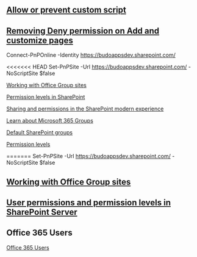 ## [Allow or prevent custom script](https://docs.microsoft.com/en-us/sharepoint/allow-or-prevent-custom-script)

## [Removing Deny permission on Add and customize pages](https://www.infowisesolutions.com/documentation/?ID=253)

 Connect-PnPOnline -Identity https://budoappsdev.sharepoint.com/ 

<<<<<<< HEAD
Set-PnPSite -Url https://budoappsdev.sharepoint.com/ -NoScriptSite $false 

[Working with Office Group sites](https://www.infowisesolutions.com/blog/working-with-office-group-sites)

[Permission levels in SharePoint](https://docs.microsoft.com/en-us/sharepoint/understanding-permission-levels)

[Sharing and permissions in the SharePoint modern experience](https://docs.microsoft.com/en-us/sharepoint/modern-experience-sharing-permissions)

[Learn about Microsoft 365 Groups](https://support.microsoft.com/en-us/office/learn-about-microsoft-365-groups-b565caa1-5c40-40ef-9915-60fdb2d97fa2?ui=en-us&rs=en-us&ad=us#ID0EAACAAA=Manage)

[Default SharePoint groups](https://docs.microsoft.com/en-us/sharepoint/default-sharepoint-groups#special-sharepoint-groups)

[Permission levels](https://docs.microsoft.com/en-us/sharepoint/how-to-create-and-edit-permission-levels)

=======
 Set-PnPSite -Url https://budoappsdev.sharepoint.com/ -NoScriptSite $false

## [Working with Office Group sites](https://www.infowisesolutions.com/blog/working-with-office-group-sites)

## [User permissions and permission levels in SharePoint Server](https://docs.microsoft.com/en-us/sharepoint/sites/user-permissions-and-permission-levels)

## Office 365 Users
[Office 365 Users](https://docs.microsoft.com/en-us/connectors/office365users/)
